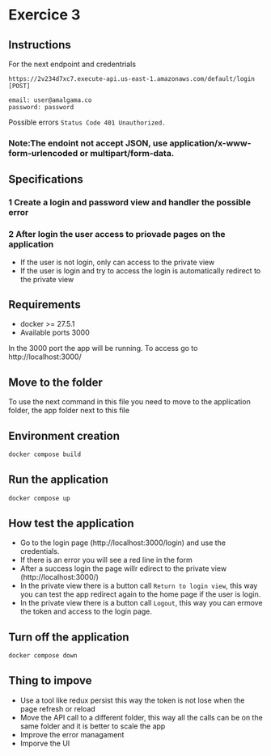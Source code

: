 # Exercice 3

## Instructions

For the next endpoint and credentrials 

```
https://2v234d7xc7.execute-api.us-east-1.amazonaws.com/default/login [POST]

email: user@amalgama.co
password: password
```

Possible errors `Status Code 401 Unauthorized.`

### Note:The endoint not accept JSON, use application/x-www-form-urlencoded or multipart/form-data.

## Specifications

### 1 Create a login and password view and handler the possible error

### 2 After login the user access to priovade pages on the application

- If the user is not login, only can access to the private view
- If the user is login and try to access the login is automatically redirect to the private view

## Requirements

* docker >= 27.5.1
* Available ports 3000

In the 3000 port the app will be running. To access go to http://localhost:3000/

## Move to the folder

To use the next command in this file you need to move to the application folder, the app folder next to this file

## Environment creation

```sh
docker compose build
```

## Run the application

```sh
docker compose up
```

## How test the application

- Go to the login page (http://localhost:3000/login) and use the credentials.
- If there is an error you will see a red line in the form
- After a success login the page willr edirect to the private view (http://localhost:3000/)
- In the private view there is a button call `Return to login view`, this way you can test the app redirect again to the home page if the user is login.
- In the private view there is a button call `Logout`, this way you can ermove the token and access to the login page.


## Turn off the application

```sh
docker compose down
```

## Thing to impove

- Use a tool like redux persist this way the token is not lose when the page refresh or reload
- Move the API call to a different folder, this way all the calls can be on the same folder and it is better to scale the app
- Improve the error managament
- Imporve the UI